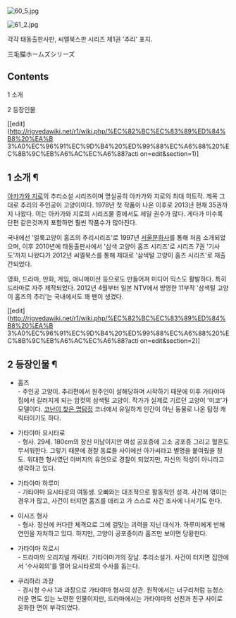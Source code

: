 ![60_5.jpg](http://z0.enha.kr/http://rigvedawiki.net/r1/pds/60_5.jpg)

![61_2.jpg](http://z0.enha.kr/http://rigvedawiki.net/r1/pds/61_2.jpg)

  
각각 태동출판사판, 씨엘북스판 시리즈 제1권 '추리' 표지.

三毛猫ホームズシリーズ

## Contents

    

1 소개

2 등장인물

[[edit](http://rigvedawiki.net/r1/wiki.php/%EC%82%BC%EC%83%89%ED%84%B8%20%EA%B
3%A0%EC%96%91%EC%9D%B4%20%ED%99%88%EC%A6%88%20%EC%8B%9C%EB%A6%AC%EC%A6%88?acti
on=edit&section=1)]

## 1 소개 ¶

[아카가와 지로](%EC%95%84%EC%B9%B4%EA%B0%80%EC%99%80%20%EC%A7%80%EB%A1%9C.md)의
추리소설 시리즈이며 명실공히 아카가와 지로의 최대 히트작. 제목 그대로 추리의 주인공이 고양이이다. 1978년 첫 작품이 나온 이후로
2013년 현재 35권까지 나왔다. 이는 아카가와 지로의 시리즈물 중에서도 제일 권수가 많다. 게다가 미수록 단편 같은것까지 포함하면 훨씬
작품수가 많아진다.

  

국내에선 '얼룩고양이 홈즈의 추리시리즈'로 1997년
[서울문화사](%EC%84%9C%EC%9A%B8%EB%AC%B8%ED%99%94%EC%82%AC.md)를 통해 처음 소개되었으며, 이후
2010년에 태동출판사에서 '삼색 고양이 홈즈 시리즈'로 시리즈 7권 '기사도'까지 나왔다가 2012년 씨엘북스를 통해 제대로 '삼색털
고양이 홈즈 시리즈'로 재출간되었다.

  

영화, 드라마, 만화, 게임, 애니메이션 등으로도 만들어져 미디어 믹스도 활발하다. 특히 드라마로 자주 제작되었다. 2012년 4월부터 일본
NTV에서 방영한 11부작 '삼색털 고양이 홈즈의 추리'는 국내에서도 꽤 팬이 생겼다.

[[edit](http://rigvedawiki.net/r1/wiki.php/%EC%82%BC%EC%83%89%ED%84%B8%20%EA%B
3%A0%EC%96%91%EC%9D%B4%20%ED%99%88%EC%A6%88%20%EC%8B%9C%EB%A6%AC%EC%A6%88?acti
on=edit&section=2)]

## 2 등장인물 ¶

  * 홈즈  
\- 주인공 고양이. 추리편에서 원주인이 살해당하며 시작하기 때문에 이후 가타야마 집에서 길러지게 되는 암컷의 삼색털 고양이. 작가가 실제로
기르던 고양이 '미코'가 모델이다. [코난이 찾은 명탐정](%EC%BD%94%EB%82%9C%EC%9D%B4%20%EC%B0%BE%EC%9D%80%20%EB%AA%85%ED%83%90%EC%A0%95.md) 코너에서 유일하게 인간이 아닌 동물로 나온 탐정 캐릭터이기도 하다.  

  * 가타야마 요시타로   
\- 형사. 29세. 180cm의 장신 미남이지만 여성 공포증에 고소 공포증 그리고 혈흔도 무서워한다. 그렇기 때문에 경찰 동료들 사이에선
아가씨라고 별명을 붙여줬을 정도. 위대한 형사였던 아버지의 유언으로 경찰이 되었지만, 자신의 적성이 아니라고 생각하고 있다.  

  * 가타야마 하루미  
\- 가타야마 요시타로의 여동생. 오빠와는 대조적으로 활동적인 성격. 사건에 엮이는 경우가 많고, 사건이 터지면 홈즈를 데리고 가 스스로
사건 조사에 나서기도 한다.  

  * 이시즈 형사  
\- 형사. 장신에 커다란 체격으로 그에 걸맞는 괴력을 지닌 대식가. 하루미에게 반해 연인을 자처하고 있다. 하지만, 고양이 공포증이라
홈즈만 보이면 당황한다.  

  * 가타야마 히로시   
\- 드라마의 오리지널 캐릭터. 가타야마가의 장남. 추리소설가. 사건이 터지면 집안에서 '수사회의'를 열어 요시타로의 수사를 돕는다.  

  * 쿠리하라 과장  
\- 경시청 수사 1과 과장으로 가타야마 형사의 상관. 원작에서는 너구리처럼 능청스러운 면도 있는 노련한 인물이지만, 드라마에서는 가타야마의
선친과 친구 사이로 온화한 면이 부각되었다.

